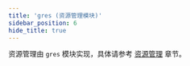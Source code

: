 ```yaml
---
title: 'gres (资源管理模块)'
sidebar_position: 6
hide_title: true
---
```


资源管理由 `gres` 模块实现，具体请参考 [资源管理](../../核心组件-重点/资源管理/资源管理.md) 章节。